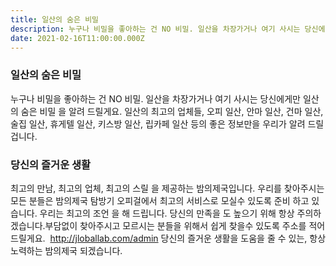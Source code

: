 ```yaml
---
title: 일산의 숨은 비밀
description: 누구나 비밀을 좋아하는 건 NO 비밀. 일산을 차장가거나 여기 사시는 당신에게만 일산의 숨은 비밀 을 알려 드릴게요. 일산의 최고의 업체들, 오피 일산, 안마 일산, 건마 일산, 술집 일산, 휴게텔 일산, 키스방 일산, 립카페 일산 등의 좋은 정보만을 우리가 알려 드릴 겁니다. 당신의 즐거운 생활. 최고의 만남, 최고의 업체, 최고의 스릴 을 제공하는 밤의제국입니다. 우리를 찾아주시는 모든 분들은 밤의제국 탐방기 오피걸에서 최고의 서비스로 모실수 있도록 준비 하고 있습니다. 우리는 최고의 조언 을 해 드립니다. 당신의 만족을 도 높으기 위해 항상 주의하겠습니다.부담없이 찾아주시고 모르시는 분들을 위해서 쉽게 찾을수 있도록 주소를 적어 드릴게요.  http://jloballab.com/admin 당신의 즐거운 생활을 도움을 줄 수 있는, 항상 노력하는 밤의제국 되겠습니다.
date: 2021-02-16T11:00:00.000Z
---
```


### 일산의 숨은 비밀

누구나 비밀을 좋아하는 건 NO 비밀. 일산을 차장가거나 여기 사시는 당신에게만 일산의
숨은 비밀 을 알려 드릴게요. 일산의 최고의 업체들, 오피 일산, 안마 일산, 건마 일산, 술집
일산, 휴게텔 일산, 키스방 일산, 립카페 일산 등의 좋은 정보만을 우리가 알려 드릴 겁니다.

### 당신의 즐거운 생활

최고의 만남, 최고의 업체, 최고의 스릴 을 제공하는 밤의제국입니다. 우리를 찾아주시는 모든
분들은 밤의제국 탐방기 오피걸에서 최고의 서비스로 모실수 있도록 준비 하고 있습니다.
우리는 최고의 조언 을 해 드립니다. 당신의 만족을 도 높으기 위해 항상
주의하겠습니다.부담없이 찾아주시고 모르시는 분들을 위해서 쉽게 찾을수 있도록 주소를
적어 드릴게요.  http://jloballab.com/admin 당신의 즐거운 생활을 도움을 줄 수 있는, 항상
노력하는 밤의제국 되겠습니다.
